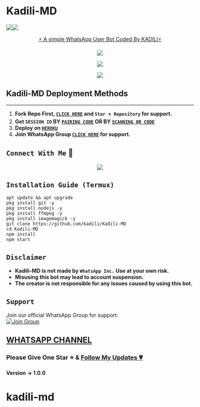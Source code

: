   # Kadili-MD
   <a><img src='https://i.imgur.com/LyHic3i.gif'/></a><a><img src='https://i.imgur.com/LyHic3i.gif'/></a>
<p align="center"> 
<u>⚡ A simple WhatsApp User Bot Coded By KADILI⚡</u>
</p>
<p align="center">
<img src="https://i.ibb.co/TqTGZ0tm/IMG-20250303-WA0037.webp"/>       
 
<p align="center">
<a href="https://kadili-session.onrender.com" target="_blank">
    <img src="https://img.shields.io/badge/Get%20Session-Click%20Here-blue?style=for-the-badge&logo=whatsapp" />
</a>
</p>

<p align="center">
<a href="https://dashboard.heroku.com/new?template=https://github.com/termuxboy-255/Kadili-MD" target="_blank">
    <img src="https://img.shields.io/badge/Deploy%20to%20Heroku-Click%20Here-purple?style=for-the-badge&logo=heroku" />
</a>
</p>

## Kadili-MD Deployment Methods
---
1. **Fork Repo First, [`CLICK HERE`](https://github.com/termuxboy-255/kadili-md/fork) and `Star ⭐ Repository` for support.**
2. **Get `SESSION ID` BY [`PAIRING CODE`](https://kadili-session.onrender.com) OR BY [`SCANNING QR CODE`](https://kadili-session.onrender.com/wasiqr)** 
3. **Deploy on [`HEROKU`](https://dashboard.heroku.com/new?template=https://github.com/termuxboy-255/Kadili-MD)**
4. **Join WhatsApp Group [`CLICK HERE`](https://chat.whatsapp.com/COb6BreDGJeJvRiDQZ48Ft) for support.**

## ```Connect With Me``` 🤝

<p align="center">
<a href="https://wa.me/2655126245"><img src="https://img.shields.io/badge/Contact Kadili-25D366?style=for-the-badge&logo=whatsapp&logoColor=white" />
</a>
</p>

## ```Installation Guide (Termux)```
```
apt update && apt upgrade
pkg install git -y
pkg install nodejs -y 
pkg install ffmpeg -y 
pkg install imagemagick -y
git clone https://github.com/kadili/Kadili-MD
cd Kadili-MD
npm install
npm start
```

## ```Disclaimer```
- **Kadili-MD is not made by `WhatsApp Inc.` Use at your own risk.**
- **Misusing this bot may lead to account suspension.**
- **The creator is not responsible for any issues caused by using this bot.**

## ```Support```
Join our official WhatsApp Group for support:  
[![Join Group](https://img.shields.io/badge/Join%20WhatsApp%20Group-25D366?style=for-the-badge&logo=whatsapp&logoColor=white)](https://chat.whatsapp.com/COb6BreDGJeJvRiDQZ48Ft)


## [ WHATSAPP CHANNEL ](https://whatsapp.com/channel/0029Vb97LT4JUM2jPSokmP1q) 

### Please Give One Star ⭐ & [Follow My Updates 💗](https://github.com/termuxboy-255)

<b>Version -> 1.0.0</b>
# kadili-md

